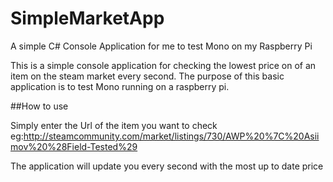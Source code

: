 # SimpleMarketApp
A simple C# Console Application for me to test Mono on my Raspberry Pi

This is a simple console application for checking the lowest price on of an item on the steam market every second.  The purpose of this basic application is to test Mono running on a raspberry pi.

##How to use

Simply enter the Url of the item you want to check eg:http://steamcommunity.com/market/listings/730/AWP%20%7C%20Asiimov%20%28Field-Tested%29

The application will update you every second with the most up to date price
